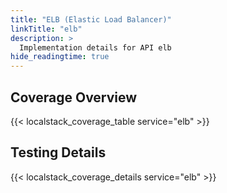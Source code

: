 ```yaml
---
title: "ELB (Elastic Load Balancer)"
linkTitle: "elb"
description: >
  Implementation details for API elb
hide_readingtime: true
---
```


## Coverage Overview

{{< localstack_coverage_table service="elb" >}}

## Testing Details

{{< localstack_coverage_details service="elb" >}}
